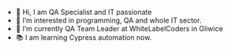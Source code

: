 - 👋 Hi, I am QA Specialist and IT passionate
- 👀 I’m interested in programming, QA and whole IT sector.
- 🌱 I’m currently QA Team Leader at WhiteLabelCoders in Gliwice
- 📚 I am learning Cypress automation now.
